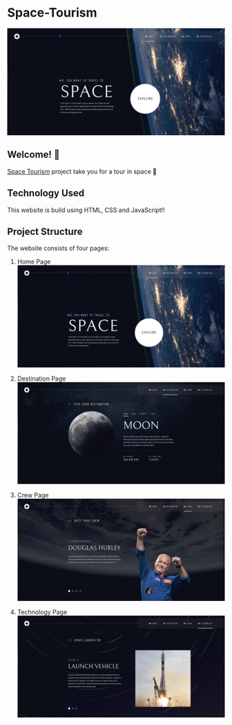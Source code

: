 # Space-Tourism

![Home page of website](./home.png)

## Welcome! 👋

[Space Tourism](https://harsh2432.github.io/Space-Tourism/) project take you for a tour in space 🚀

## Technology Used

This website is build using HTML, CSS and JavaScript!!

## Project Structure

The website consists of four pages:

1. Home Page
   ![Home Page](./home.png)

2. Destination Page
   ![Destination Page](./destination.png)

3. Crew Page
   ![Crew Page](./crew.png)

4. Technology Page
   ![Technology Page](./technology.png)
